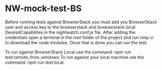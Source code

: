 # NW-mock-test-BS

Before running tests against BrowserStack you must add you BrowserStack user and access key to the browserstack and browserstack.local DesiredCapabilites in the nightwatch.conf.js file. After adding the credentials open a terminal in the root folder of the project and run nmp ci to download the node modules. Once that is done you can run the test. 

To run against BrowserStack Local use the command: npm run test:remote_from_windows
To run against your local machine use the command: npm run test:local
